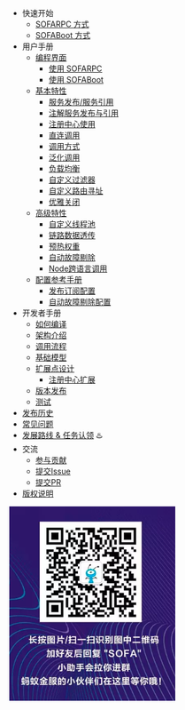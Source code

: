 * 快速开始
    * [SOFARPC 方式](./Getting-Started-With-RPC)
    * [SOFABoot 方式](./Getting-Started-With-SOFA-Boot)
* 用户手册
    * [编程界面](./Programming)
        * [使用 SOFARPC](./Programing-RPC)
        * [使用 SOFABoot](./Programing-SOFA-BOOT)
    * [基本特性](./Features)
        * [服务发布/服务引用](./Publish-And-Reference)
        * [注解服务发布与引用](./Annotation-Usage)
        * [注册中心使用](./Registry-Usage.md)
        * [直连调用](./Peer-To-Peer)
        * [调用方式](./Invoke-Type)
        * [泛化调用](./Generic-Invoke)
        * [负载均衡](./Load-Balance)
        * [自定义过滤器](./Custom-Filter)
        * [自定义路由寻址](./Custom-Router)
        * [优雅关闭](./Graceful-Shutdown)
    * [高级特性](./AdvancedFeatures)
        * [自定义线程池](./Custom-ThreadPool)
        * [链路数据透传](./Invoke-Chain-Pass-Data)
        * [预热权重](./Provider-Warmup-Weight)
        * [自动故障剔除](./Fault-Tolerance)
        * [Node跨语言调用](./Node-And-Java-Communicate)
    * [配置参考手册](./Configuration)
        * [发布订阅配置](./Configuration-Common)
        * [自动故障剔除配置](./Configuration-Fault-Tolerance)
* 开发者手册
    * [如何编译](./How-To-Build)
    * [架构介绍](./Structure-Intro)
    * [调用流程](./Client-Invoke-Flow)
    * [基础模型](./Common-Model)
    * [扩展点设计](./Extension-Loader)
        * [注册中心扩展](./Registry-Extension-Guide)
    * [版本发布](./Version-Release)
    * [测试](./Test)
* [发布历史](./ReleaseNotes)
* [常见问题](./FAQ)
* [发展路线 & 任务认领](./RoadMap) ♨️ 
* 交流
    * [参与贡献](./Contributing)
    * [提交Issue](https://github.com/alipay/sofa-rpc/issues/new)
    * [提交PR](https://github.com/alipay/sofa-rpc/compare)
* [版权说明](./NOTICE)

![加好友回复"SOFA"进群](./resources/wx_1.png)

